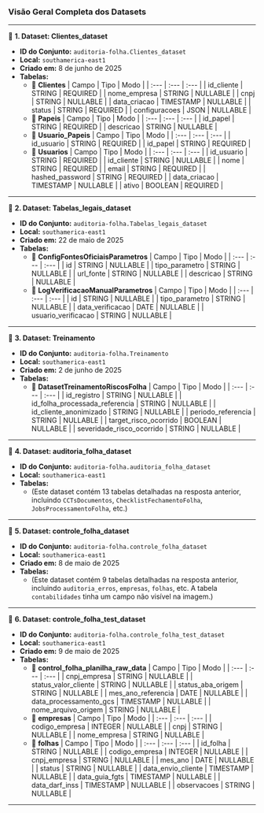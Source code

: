 ### **Visão Geral Completa dos Datasets**

---

📁 **1. Dataset: Clientes_dataset**

- **ID do Conjunto:** `auditoria-folha.Clientes_dataset`
- **Local:** `southamerica-east1`
- **Criado em:** 8 de junho de 2025
- **Tabelas:**
  - 🔹 **Clientes**
    | Campo | Tipo | Modo |
    | :--- | :--- | :--- |
    | id_cliente | STRING | REQUIRED |
    | nome_empresa | STRING | NULLABLE |
    | cnpj | STRING | NULLABLE |
    | data_criacao | TIMESTAMP | NULLABLE |
    | status | STRING | REQUIRED |
    | configuracoes | JSON | NULLABLE |
  - 🔹 **Papeis**
    | Campo | Tipo | Modo |
    | :--- | :--- | :--- |
    | id_papel | STRING | REQUIRED |
    | descricao | STRING | NULLABLE |
  - 🔹 **Usuario_Papeis**
    | Campo | Tipo | Modo |
    | :--- | :--- | :--- |
    | id_usuario | STRING | REQUIRED |
    | id_papel | STRING | REQUIRED |
  - 🔹 **Usuarios**
    | Campo | Tipo | Modo |
    | :--- | :--- | :--- |
    | id_usuario | STRING | REQUIRED |
    | id_cliente | STRING | NULLABLE |
    | nome | STRING | REQUIRED |
    | email | STRING | REQUIRED |
    | hashed_password | STRING | REQUIRED |
    | data_criacao | TIMESTAMP | NULLABLE |
    | ativo | BOOLEAN | REQUIRED |

---

📁 **2. Dataset: Tabelas_legais_dataset**

- **ID do Conjunto:** `auditoria-folha.Tabelas_legais_dataset`
- **Local:** `southamerica-east1`
- **Criado em:** 22 de maio de 2025
- **Tabelas:**
  - 🔹 **ConfigFontesOficiaisParametros**
    | Campo | Tipo | Modo |
    | :--- | :--- | :--- |
    | id | STRING | NULLABLE |
    | tipo_parametro | STRING | NULLABLE |
    | url_fonte | STRING | NULLABLE |
    | descricao | STRING | NULLABLE |
  - 🔹 **LogVerificacaoManualParametros**
    | Campo | Tipo | Modo |
    | :--- | :--- | :--- |
    | id | STRING | NULLABLE |
    | tipo_parametro | STRING | NULLABLE |
    | data_verificacao | DATE | NULLABLE |
    | usuario_verificacao | STRING | NULLABLE |

---

📁 **3. Dataset: Treinamento**

- **ID do Conjunto:** `auditoria-folha.Treinamento`
- **Local:** `southamerica-east1`
- **Criado em:** 2 de junho de 2025
- **Tabelas:**
  - 🔹 **DatasetTreinamentoRiscosFolha**
    | Campo | Tipo | Modo |
    | :--- | :--- | :--- |
    | id_registro | STRING | NULLABLE |
    | id_folha_processada_referencia | STRING | NULLABLE |
    | id_cliente_anonimizado | STRING | NULLABLE |
    | periodo_referencia | STRING | NULLABLE |
    | target_risco_ocorrido | BOOLEAN | NULLABLE |
    | severidade_risco_ocorrido | STRING | NULLABLE |

---

📁 **4. Dataset: auditoria_folha_dataset**

- **ID do Conjunto:** `auditoria-folha.auditoria_folha_dataset`
- **Local:** `southamerica-east1`
- **Tabelas:**
  - (Este dataset contém 13 tabelas detalhadas na resposta anterior, incluindo `CCTsDocumentos`, `ChecklistFechamentoFolha`, `JobsProcessamentoFolha`, etc.)

---

📁 **5. Dataset: controle_folha_dataset**

- **ID do Conjunto:** `auditoria-folha.controle_folha_dataset`
- **Local:** `southamerica-east1`
- **Criado em:** 8 de maio de 2025
- **Tabelas:**
  - (Este dataset contém 9 tabelas detalhadas na resposta anterior, incluindo `auditoria_erros`, `empresas`, `folhas`, etc. A tabela `contabilidades` tinha um campo não visível na imagem.)

---

📁 **6. Dataset: controle_folha_test_dataset**

- **ID do Conjunto:** `auditoria-folha.controle_folha_test_dataset`
- **Local:** `southamerica-east1`
- **Criado em:** 9 de maio de 2025
- **Tabelas:**
  - 🔹 **control_folha_planilha_raw_data**
    | Campo | Tipo | Modo |
    | :--- | :--- | :--- |
    | cnpj_empresa | STRING | NULLABLE |
    | status_valor_cliente | STRING | NULLABLE |
    | status_aba_origem | STRING | NULLABLE |
    | mes_ano_referencia | DATE | NULLABLE |
    | data_processamento_gcs | TIMESTAMP | NULLABLE |
    | nome_arquivo_origem | STRING | NULLABLE |
  - 🔹 **empresas**
    | Campo | Tipo | Modo |
    | :--- | :--- | :--- |
    | codigo_empresa | INTEGER | NULLABLE |
    | cnpj | STRING | NULLABLE |
    | nome_empresa | STRING | NULLABLE |
  - 🔹 **folhas**
    | Campo | Tipo | Modo |
    | :--- | :--- | :--- |
    | id_folha | STRING | NULLABLE |
    | codigo_empresa | INTEGER | NULLABLE |
    | cnpj_empresa | STRING | NULLABLE |
    | mes_ano | DATE | NULLABLE |
    | status | STRING | NULLABLE |
    | data_envio_cliente | TIMESTAMP | NULLABLE |
    | data_guia_fgts | TIMESTAMP | NULLABLE |
    | data_darf_inss | TIMESTAMP | NULLABLE |
    | observacoes | STRING | NULLABLE |

---
